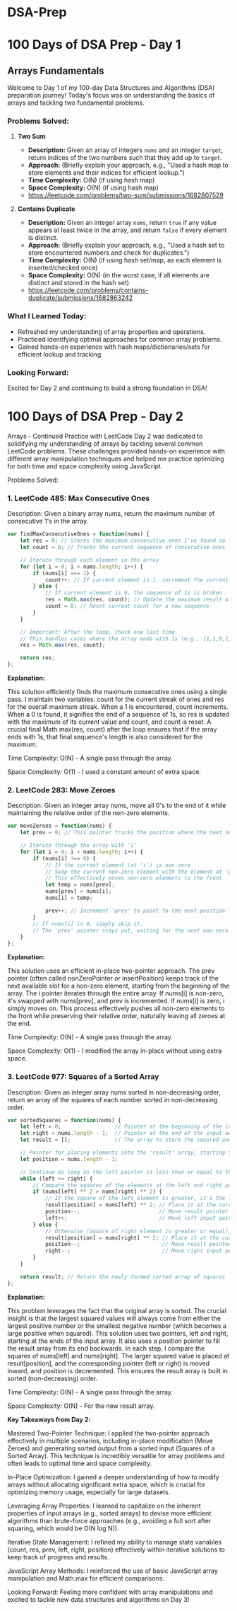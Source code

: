 # DSA-Prep
# 100 Days of DSA Prep - Day 1

## Arrays Fundamentals

Welcome to Day 1 of my 100-day Data Structures and Algorithms (DSA) preparation journey! Today's focus was on understanding the basics of arrays and tackling two fundamental problems.

### Problems Solved:

1.  **Two Sum**
    * **Description:** Given an array of integers `nums` and an integer `target`, return indices of the two numbers such that they add up to `target`.
    * **Approach:** (Briefly explain your approach, e.g., "Used a hash map to store elements and their indices for efficient lookup.")
    * **Time Complexity:** O(N) (if using hash map)
    * **Space Complexity:** O(N) (if using hash map)
    * https://leetcode.com/problems/two-sum/submissions/1682807529

2.  **Contains Duplicate**
    * **Description:** Given an integer array `nums`, return `true` if any value appears at least twice in the array, and return `false` if every element is distinct.
    * **Approach:** (Briefly explain your approach, e.g., "Used a hash set to store encountered numbers and check for duplicates.")
    * **Time Complexity:** O(N) (if using hash set/map, as each element is inserted/checked once)
    * **Space Complexity:** O(N) (in the worst case, if all elements are distinct and stored in the hash set)
    * https://leetcode.com/problems/contains-duplicate/submissions/1682863242

### What I Learned Today:

* Refreshed my understanding of array properties and operations.
* Practiced identifying optimal approaches for common array problems.
* Gained hands-on experience with hash maps/dictionaries/sets for efficient lookup and tracking.

### Looking Forward:

Excited for Day 2 and continuing to build a strong foundation in DSA!

# 100 Days of DSA Prep - Day 2
Arrays - Continued Practice with LeetCode
Day 2 was dedicated to solidifying my understanding of arrays by tackling several common LeetCode problems. These challenges provided hands-on experience with different array manipulation techniques and helped me practice optimizing for both time and space complexity using JavaScript.

Problems Solved:

### 1. LeetCode 485: Max Consecutive Ones

Description: Given a binary array nums, return the maximum number of consecutive 1's in the array.


```javascript
var findMaxConsecutiveOnes = function(nums) {
    let res = 0; // Stores the maximum consecutive ones I've found so far
    let count = 0; // Tracks the current sequence of consecutive ones

    // Iterate through each element in the array
    for (let i = 0; i < nums.length; i++) {
        if (nums[i] === 1) {
            count++; // If current element is 1, increment the current count
        } else {
            // If current element is 0, the sequence of 1s is broken
            res = Math.max(res, count); // Update the maximum result with the current count
            count = 0; // Reset current count for a new sequence
        }
    }

    // Important: After the loop, check one last time.
    // This handles cases where the array ends with 1s (e.g., [1,1,0,1,1,1])
    res = Math.max(res, count);

    return res;
};
```

**Explanation:**

This solution efficiently finds the maximum consecutive ones using a single pass. I maintain two variables: count for the current streak of ones and res for the overall maximum streak. When a 1 is encountered, count increments. When a 0 is found, it signifies the end of a sequence of 1s, so res is updated with the maximum of its current value and count, and count is reset. A crucial final Math.max(res, count) after the loop ensures that if the array ends with 1s, that final sequence's length is also considered for the maximum.

Time Complexity: O(N) - A single pass through the array.

Space Complexity: O(1) - I used a constant amount of extra space.

### 

### 2. LeetCode 283: Move Zeroes

Description: Given an integer array nums, move all 0's to the end of it while maintaining the relative order of the non-zero elements.

```javascript
var moveZeroes = function(nums) {
    let prev = 0; // This pointer tracks the position where the next non-zero element should be placed

    // Iterate through the array with 'i'
    for (let i = 0; i < nums.length; i++) {
        if (nums[i] !== 0) {
            // If the current element (at 'i') is non-zero
            // Swap the current non-zero element with the element at 'prev' position
            // This effectively moves non-zero elements to the front
            let temp = nums[prev];
            nums[prev] = nums[i];
            nums[i] = temp;

            prev++; // Increment 'prev' to point to the next position for a non-zero element
        }
        // If nums[i] is 0, simply skip it.
        // The 'prev' pointer stays put, waiting for the next non-zero element to swap with this 0.
    }
};
```


**Explanation:**

This solution uses an efficient in-place two-pointer approach. The prev pointer (often called nonZeroPointer or insertPosition) keeps track of the next available slot for a non-zero element, starting from the beginning of the array. The i pointer iterates through the entire array. If nums[i] is non-zero, it's swapped with nums[prev], and prev is incremented. If nums[i] is zero, i simply moves on. This process effectively pushes all non-zero elements to the front while preserving their relative order, naturally leaving all zeroes at the end.

Time Complexity: O(N) - A single pass through the array.

Space Complexity: O(1) - I modified the array in-place without using extra space.



### 3. LeetCode 977: Squares of a Sorted Array

Description: Given an integer array nums sorted in non-decreasing order, return an array of the squares of each number sorted in non-decreasing order.

```javascript
var sortedSquares = function(nums) {
    let left = 0;                 // Pointer at the beginning of the input array
    let right = nums.length - 1;  // Pointer at the end of the input array
    let result = [];              // The array to store the squared and sorted numbers

    // Pointer for placing elements into the 'result' array, starting from the end
    let position = nums.length - 1;

    // Continue as long as the left pointer is less than or equal to the right pointer
    while (left <= right) {
        // Compare the squares of the elements at the left and right pointers
        if (nums[left] ** 2 > nums[right] ** 2) {
            // If the square of the left element is greater, it's the largest current square
            result[position] = nums[left] ** 2; // Place it at the current 'position' in result
            position--;                         // Move result pointer backward
            left++;                             // Move left input pointer forward
        } else {
            // Otherwise (square of right element is greater or equal), it's the largest current square
            result[position] = nums[right] ** 2; // Place it at the current 'position' in result
            position--;                          // Move result pointer backward
            right--;                             // Move right input pointer backward
        }
    }

    return result; // Return the newly formed sorted array of squares
};
```

**Explanation:**

This problem leverages the fact that the original array is sorted. The crucial insight is that the largest squared values will always come from either the largest positive number or the smallest negative number (which becomes a large positive when squared). This solution uses two pointers, left and right, starting at the ends of the input array. It also uses a position pointer to fill the result array from its end backwards. In each step, I compare the squares of nums[left] and nums[right]. The larger squared value is placed at result[position], and the corresponding pointer (left or right) is moved inward, and position is decremented. This ensures the result array is built in sorted (non-decreasing) order.

Time Complexity: O(N) - A single pass through the array.

Space Complexity: O(N) - For the new result array.



**Key Takeaways from Day 2:**

Mastered Two-Pointer Technique: I applied the two-pointer approach effectively in multiple scenarios, including in-place modification (Move Zeroes) and generating sorted output from a sorted input (Squares of a Sorted Array). This technique is incredibly versatile for array problems and often leads to optimal time and space complexity.

In-Place Optimization: I gained a deeper understanding of how to modify arrays without allocating significant extra space, which is crucial for optimizing memory usage, especially for large datasets.

Leveraging Array Properties: I learned to capitalize on the inherent properties of input arrays (e.g., sorted arrays) to devise more efficient algorithms than brute-force approaches (e.g., avoiding a full sort after squaring, which would be O(N log N)).

Iterative State Management: I refined my ability to manage state variables (count, res, prev, left, right, position) effectively within iterative solutions to keep track of progress and results.

JavaScript Array Methods: I reinforced the use of basic JavaScript array manipulation and Math.max for efficient comparisons.

Looking Forward:
Feeling more confident with array manipulations and excited to tackle new data structures and algorithms on Day 3!
